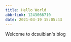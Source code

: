 ```yaml
---
title: Hello World
abbrlink: 1243066710
date: 2021-03-19 15:05:43
---
```

Welcome to dcsuibian's blog
